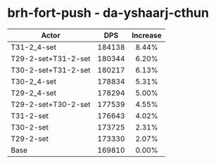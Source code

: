 # brh-fort-push - da-yshaarj-cthun
| Actor | DPS | Increase |
|---|:---:|:---:|
|T31-2_4-set|184138|8.44%|
|T29-2-set+T31-2-set|180344|6.20%|
|T30-2-set+T31-2-set|180217|6.13%|
|T30-2_4-set|178834|5.31%|
|T29-2_4-set|178294|5.00%|
|T29-2-set+T30-2-set|177539|4.55%|
|T31-2-set|176643|4.02%|
|T30-2-set|173725|2.31%|
|T29-2-set|173330|2.07%|
|Base|169810|0.00%|
